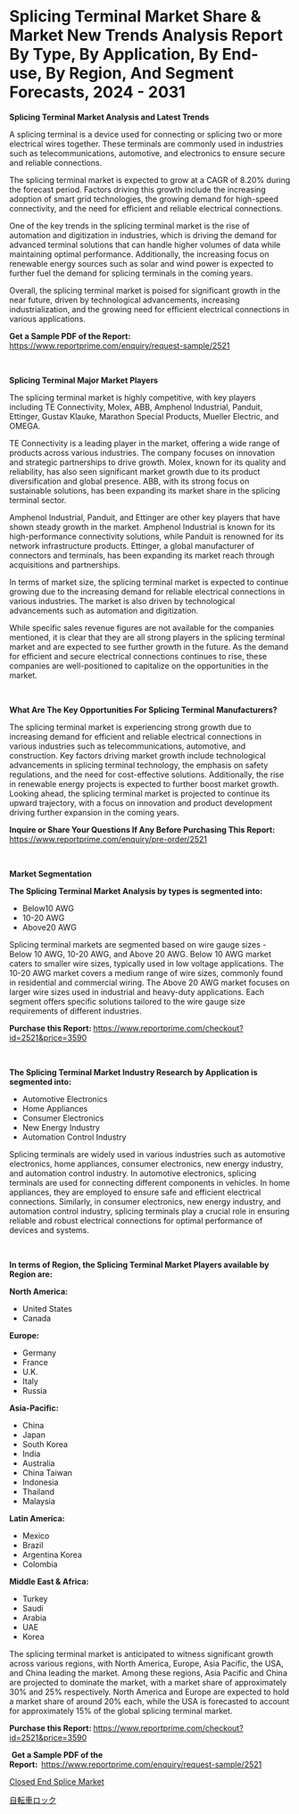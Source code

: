 <p><h1>Splicing Terminal Market Share & Market New Trends Analysis Report By Type, By Application, By End-use, By Region, And Segment Forecasts, 2024 - 2031</h1></p><p><strong>Splicing Terminal Market Analysis and Latest Trends</strong></p>
<p><p>A splicing terminal is a device used for connecting or splicing two or more electrical wires together. These terminals are commonly used in industries such as telecommunications, automotive, and electronics to ensure secure and reliable connections.</p><p>The splicing terminal market is expected to grow at a CAGR of 8.20% during the forecast period. Factors driving this growth include the increasing adoption of smart grid technologies, the growing demand for high-speed connectivity, and the need for efficient and reliable electrical connections.</p><p>One of the key trends in the splicing terminal market is the rise of automation and digitization in industries, which is driving the demand for advanced terminal solutions that can handle higher volumes of data while maintaining optimal performance. Additionally, the increasing focus on renewable energy sources such as solar and wind power is expected to further fuel the demand for splicing terminals in the coming years.</p><p>Overall, the splicing terminal market is poised for significant growth in the near future, driven by technological advancements, increasing industrialization, and the growing need for efficient electrical connections in various applications.</p></p>
<p><strong>Get a Sample PDF of the Report:&nbsp;</strong> <a href="https://www.reportprime.com/enquiry/request-sample/2521">https://www.reportprime.com/enquiry/request-sample/2521</a></p>
<p>&nbsp;</p>
<p><strong>Splicing Terminal Major Market Players</strong></p>
<p><p>The splicing terminal market is highly competitive, with key players including TE Connectivity, Molex, ABB, Amphenol Industrial, Panduit, Ettinger, Gustav Klauke, Marathon Special Products, Mueller Electric, and OMEGA. </p><p>TE Connectivity is a leading player in the market, offering a wide range of products across various industries. The company focuses on innovation and strategic partnerships to drive growth. Molex, known for its quality and reliability, has also seen significant market growth due to its product diversification and global presence. ABB, with its strong focus on sustainable solutions, has been expanding its market share in the splicing terminal sector.</p><p>Amphenol Industrial, Panduit, and Ettinger are other key players that have shown steady growth in the market. Amphenol Industrial is known for its high-performance connectivity solutions, while Panduit is renowned for its network infrastructure products. Ettinger, a global manufacturer of connectors and terminals, has been expanding its market reach through acquisitions and partnerships.</p><p>In terms of market size, the splicing terminal market is expected to continue growing due to the increasing demand for reliable electrical connections in various industries. The market is also driven by technological advancements such as automation and digitization.</p><p>While specific sales revenue figures are not available for the companies mentioned, it is clear that they are all strong players in the splicing terminal market and are expected to see further growth in the future. As the demand for efficient and secure electrical connections continues to rise, these companies are well-positioned to capitalize on the opportunities in the market.</p></p>
<p>&nbsp;</p>
<p><strong>What Are The Key Opportunities For Splicing Terminal Manufacturers?</strong></p>
<p><p>The splicing terminal market is experiencing strong growth due to increasing demand for efficient and reliable electrical connections in various industries such as telecommunications, automotive, and construction. Key factors driving market growth include technological advancements in splicing terminal technology, the emphasis on safety regulations, and the need for cost-effective solutions. Additionally, the rise in renewable energy projects is expected to further boost market growth. Looking ahead, the splicing terminal market is projected to continue its upward trajectory, with a focus on innovation and product development driving further expansion in the coming years.</p></p>
<p><strong>Inquire or Share Your Questions If Any Before Purchasing This Report:</strong> <a href="https://www.reportprime.com/enquiry/pre-order/2521">https://www.reportprime.com/enquiry/pre-order/2521</a></p>
<p>&nbsp;</p>
<p><strong>Market Segmentation</strong></p>
<p><strong>The Splicing Terminal Market Analysis by types is segmented into:</strong></p>
<p><ul><li>Below10 AWG</li><li>10-20 AWG</li><li>Above20 AWG</li></ul></p>
<p><p>Splicing terminal markets are segmented based on wire gauge sizes - Below 10 AWG, 10-20 AWG, and Above 20 AWG. Below 10 AWG market caters to smaller wire sizes, typically used in low voltage applications. The 10-20 AWG market covers a medium range of wire sizes, commonly found in residential and commercial wiring. The Above 20 AWG market focuses on larger wire sizes used in industrial and heavy-duty applications. Each segment offers specific solutions tailored to the wire gauge size requirements of different industries.</p></p>
<p><strong>Purchase this Report:&nbsp;</strong><a href="https://www.reportprime.com/checkout?id=2521&price=3590">https://www.reportprime.com/checkout?id=2521&price=3590</a></p>
<p>&nbsp;</p>
<p><strong>The Splicing Terminal Market Industry Research by Application is segmented into:</strong></p>
<p><ul><li>Automotive Electronics</li><li>Home Appliances</li><li>Consumer Electronics</li><li>New Energy Industry</li><li>Automation Control Industry</li></ul></p>
<p><p>Splicing terminals are widely used in various industries such as automotive electronics, home appliances, consumer electronics, new energy industry, and automation control industry. In automotive electronics, splicing terminals are used for connecting different components in vehicles. In home appliances, they are employed to ensure safe and efficient electrical connections. Similarly, in consumer electronics, new energy industry, and automation control industry, splicing terminals play a crucial role in ensuring reliable and robust electrical connections for optimal performance of devices and systems.</p></p>
<p>&nbsp;</p>
<p><strong>In terms of Region, the Splicing Terminal Market Players available by Region are:</strong></p>
<p>
    <p> <strong> North America: </strong>
        <ul>
            <li>United States</li>
            <li>Canada</li>
        </ul>
        </p> 
    <p> <strong> Europe: </strong>
        <ul>
            <li>Germany</li>
            <li>France</li>
            <li>U.K.</li>
            <li>Italy</li>
            <li>Russia</li>
        </ul>
        </p> 
    <p> <strong> Asia-Pacific: </strong>
        <ul>
            <li>China</li>
            <li>Japan</li>
            <li>South Korea</li>
            <li>India</li>
            <li>Australia</li>
            <li>China Taiwan</li>
            <li>Indonesia</li>
            <li>Thailand</li>
            <li>Malaysia</li>
        </ul>
        </p> 
    <p> <strong> Latin America: </strong>
        <ul>
            <li>Mexico</li>
            <li>Brazil</li>
            <li>Argentina Korea</li>
            <li>Colombia</li>
        </ul>
        </p> 
    <p> <strong> Middle East & Africa: </strong>
        <ul>
            <li>Turkey</li>
            <li>Saudi</li>
            <li>Arabia</li>
            <li>UAE</li>
            <li>Korea</li>
        </ul>
    </p>
    </p>
<p><p>The splicing terminal market is anticipated to witness significant growth across various regions, with North America, Europe, Asia Pacific, the USA, and China leading the market. Among these regions, Asia Pacific and China are projected to dominate the market, with a market share of approximately 30% and 25% respectively. North America and Europe are expected to hold a market share of around 20% each, while the USA is forecasted to account for approximately 15% of the global splicing terminal market.</p></p>
<p><strong>Purchase this Report: </strong><a href="https://www.reportprime.com/checkout?id=2521&price=3590">https://www.reportprime.com/checkout?id=2521&price=3590</a></p>
<p>&nbsp;<strong>Get a Sample PDF of the Report:&nbsp;&nbsp;</strong><a href="https://www.reportprime.com/enquiry/request-sample/2521">https://www.reportprime.com/enquiry/request-sample/2521</a></p>
<p><strong></strong></p>
<p><p><a href="https://github.com/CliffMedina6/Market-Research-Report-List-4/blob/main/closed-end-splice-market.md">Closed End Splice Market</a></p><p><a href="https://github.com/mreklxf44233/Market-Research-Report-List-1/blob/main/154879111711.md">自転車ロック</a></p></p>